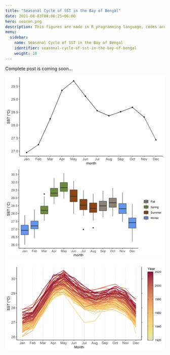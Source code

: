 ```yaml
---
title: "Seasonal Cycle of SST in the Bay of Bengal"
date: 2021-08-03T08:06:25+06:00
hero: season.png
description: This figures are made in R programming language, codes are available in GitHub.
menu:
  sidebar:
    name: Seasonal Cycle of SST in the Bay of Bengal
    identifier: seasonal-cycle-of-sst-in-the-bay-of-bengal
    weight: 10
---
```

Complete post is coming soon...

![Example image 1](meanclimate.png)
![Example image 3](seasonalBox.png)
![Example image 4](yearwiseseasonal.png)

